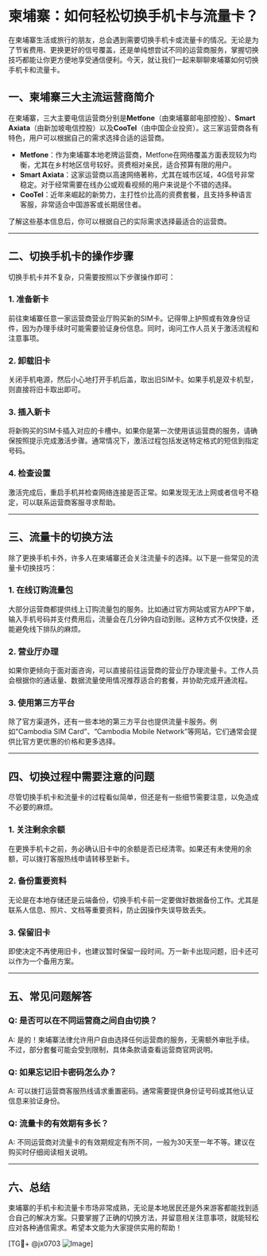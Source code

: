 # 柬埔寨：如何轻松切换手机卡与流量卡？

在柬埔寨生活或旅行的朋友，总会遇到需要切换手机卡或流量卡的情况。无论是为了节省费用、更换更好的信号覆盖，还是单纯想尝试不同的运营商服务，掌握切换技巧都能让你更方便地享受通信便利。今天，就让我们一起来聊聊柬埔寨如何切换手机卡和流量卡。

## 一、柬埔寨三大主流运营商简介

在柬埔寨，三大主要电信运营商分别是**Metfone**（由柬埔寨邮电部控股）、**Smart Axiata**（由新加坡电信控股）以及**CooTel**（由中国企业投资）。这三家运营商各有特色，用户可以根据自己的需求选择合适的运营商。

- **Metfone**：作为柬埔寨本地老牌运营商，Metfone在网络覆盖方面表现较为均衡，尤其在乡村地区信号较好。资费相对亲民，适合预算有限的用户。
- **Smart Axiata**：这家运营商以高速网络著称，尤其在城市区域，4G信号非常稳定。对于经常需要在线办公或观看视频的用户来说是个不错的选择。
- **CooTel**：近年来崛起的新势力，主打性价比高的资费套餐，且支持多种语言客服，非常适合中国游客或长期居住者。

了解这些基本信息后，你可以根据自己的实际需求选择最适合的运营商。

---

## 二、切换手机卡的操作步骤

切换手机卡并不复杂，只需要按照以下步骤操作即可：

### 1. 准备新卡
前往柬埔寨任意一家运营商营业厅购买新的SIM卡。记得带上护照或有效身份证件，因为办理手续时可能需要验证身份信息。同时，询问工作人员关于激活流程和注意事项。

### 2. 卸载旧卡
关闭手机电源，然后小心地打开手机后盖，取出旧SIM卡。如果手机是双卡机型，则直接将旧卡取出即可。

### 3. 插入新卡
将新购买的SIM卡插入对应的卡槽中。如果你是第一次使用该运营商的服务，请确保按照提示完成激活步骤。通常情况下，激活过程包括发送特定格式的短信到指定号码。

### 4. 检查设置
激活完成后，重启手机并检查网络连接是否正常。如果发现无法上网或者信号不稳定，可以联系运营商客服寻求帮助。

---

## 三、流量卡的切换方法

除了更换手机卡外，许多人在柬埔寨还会关注流量卡的选择。以下是一些常见的流量卡切换技巧：

### 1. 在线订购流量包
大部分运营商都提供线上订购流量包的服务。比如通过官方网站或官方APP下单，输入手机号码并支付费用后，流量会在几分钟内自动到账。这种方式不仅快捷，还能避免线下排队的麻烦。

### 2. 营业厅办理
如果你更倾向于面对面咨询，可以直接前往运营商的营业厅办理流量卡。工作人员会根据你的通话量、数据流量使用情况推荐适合的套餐，并协助完成开通流程。

### 3. 使用第三方平台
除了官方渠道外，还有一些本地的第三方平台也提供流量卡服务。例如“Cambodia SIM Card”、“Cambodia Mobile Network”等网站，它们通常会提供比官方更优惠的价格和更多选择。

---

## 四、切换过程中需要注意的问题

尽管切换手机卡和流量卡的过程看似简单，但还是有一些细节需要注意，以免造成不必要的麻烦。

### 1. 关注剩余余额
在更换手机卡之前，务必确认旧卡中的余额是否已经清零。如果还有未使用的余额，可以拨打客服热线申请转移至新卡。

### 2. 备份重要资料
无论是在本地存储还是云端备份，切换手机卡前一定要做好数据备份工作。尤其是联系人信息、照片、文档等重要资料，防止因操作失误导致丢失。

### 3. 保留旧卡
即使决定不再使用旧卡，也建议暂时保留一段时间。万一新卡出现问题，旧卡还可以作为一个备用方案。

---

## 五、常见问题解答

### Q: 是否可以在不同运营商之间自由切换？
A: 是的！柬埔寨法律允许用户自由选择任何运营商的服务，无需额外审批手续。不过，部分套餐可能会受到限制，具体条款请查看运营商官网说明。

### Q: 如果忘记旧卡密码怎么办？
A: 可以拨打运营商客服热线请求重置密码。通常需要提供身份证号码或其他认证信息来验证身份。

### Q: 流量卡的有效期有多长？
A: 不同运营商对流量卡的有效期规定有所不同，一般为30天至一年不等。建议在购买时仔细阅读相关说明。

---

## 六、总结

柬埔寨的手机卡和流量卡市场非常成熟，无论是本地居民还是外来游客都能找到适合自己的解决方案。只要掌握了正确的切换方法，并留意相关注意事项，就能轻松应对各种通信需求。希望本文能为大家提供实用的帮助！

[TG💪+ @jx0703 ![Image](https://github.com/user-attachments/assets/dbca1d08-cadb-493c-b0ec-ad6f7a83f270)]
